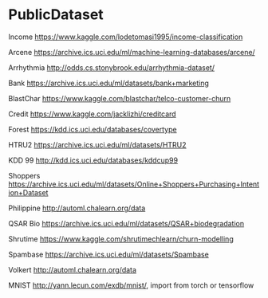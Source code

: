 # PublicDataset

Income https://www.kaggle.com/lodetomasi1995/income-classification

Arcene https://archive.ics.uci.edu/ml/machine-learning-databases/arcene/

Arrhythmia http://odds.cs.stonybrook.edu/arrhythmia-dataset/

Bank https://archive.ics.uci.edu/ml/datasets/bank+marketing

BlastChar https://www.kaggle.com/blastchar/telco-customer-churn

Credit https://www.kaggle.com/jacklizhi/creditcard

Forest https://kdd.ics.uci.edu/databases/covertype

HTRU2 https://archive.ics.uci.edu/ml/datasets/HTRU2

KDD 99 http://kdd.ics.uci.edu/databases/kddcup99

Shoppers https://archive.ics.uci.edu/ml/datasets/Online+Shoppers+Purchasing+Intention+Dataset

Philippine http://automl.chalearn.org/data

QSAR Bio https://archive.ics.uci.edu/ml/datasets/QSAR+biodegradation

Shrutime https://www.kaggle.com/shrutimechlearn/churn-modelling

Spambase https://archive.ics.uci.edu/ml/datasets/Spambase

Volkert http://automl.chalearn.org/data

MNIST http://yann.lecun.com/exdb/mnist/, import from torch or tensorflow
